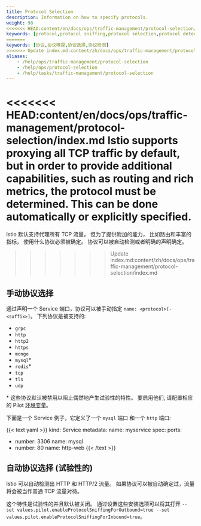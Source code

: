 ```yaml
---
title: Protocol Selection
description: Information on how to specify protocols.
weight: 98
<<<<<<< HEAD:content/en/docs/ops/traffic-management/protocol-selection/index.md
keywords: [protocol,protocol sniffing,protocol selection,protocol detection]
=======
keywords: [协议,协议嗅探,协议选择,协议检测]
>>>>>>> Update index.md:content/zh/docs/ops/traffic-management/protocol-selection/index.md
aliases:
    - /help/ops/traffic-management/protocol-selection
    - /help/ops/protocol-selection
    - /help/tasks/traffic-management/protocol-selection
---
```


<<<<<<< HEAD:content/en/docs/ops/traffic-management/protocol-selection/index.md
Istio supports proxying all TCP traffic by default, but in order to provide additional capabilities,
such as routing and rich metrics, the protocol must be determined.
This can be done automatically or explicitly specified.
=======
Istio 默认支持代理所有 TCP 流量， 但为了提供附加的能力，
比如路由和丰富的指标， 使用什么协议必须被确定。
协议可以被自动检测或者明确的声明确定。
>>>>>>> Update index.md:content/zh/docs/ops/traffic-management/protocol-selection/index.md

## 手动协议选择

通过声明一个 Service 端口，协议可以被手动指定 `name: <protocol>[-<suffix>]`。
下列协议是被支持的:

- `grpc`
- `http`
- `http2`
- `https`
- `mongo`
- `mysql`\*
- `redis`\*
- `tcp`
- `tls`
- `udp`

\* 这些协议默认被禁用以阻止偶然地产生试验性的特性。
要启用他们, 请配置相应的 Pilot [环境变量](/docs/reference/commands/pilot-discovery/#envvars)。

下面是一个 Service 例子，它定义了一个 `mysql` 端口 和一个 `http` 端口:

{{< text yaml >}}
kind: Service
metadata:
  name: myservice
spec:
  ports:
  - number: 3306
    name: mysql
  - number: 80
    name: http-web
{{< /text >}}

## 自动协议选择 (试验性的)

Istio 可以自动检测出 HTTP 和 HTTP/2 流量。 如果协议可以被自动确定过，流量将会被当作普通 TCP 流量对待。

这个特性是试验性的并且默认被关闭。 通过设置这些安装选项可以将其打开 `--set values.pilot.enableProtocolSniffingForOutbound=true --set values.pilot.enableProtocolSniffingForInbound=true`。

